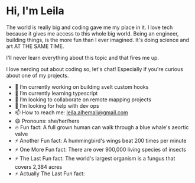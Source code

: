 <h1>Hi, I'm Leila </h1>


The world is really big and coding gave me my place in it. I love tech because it gives me access to this whole big world. Being an engineer, building things, is the more fun than I ever imagined. It's doing science and art AT THE SAME TIME.

I'll never learn everything about this topic and that fires me up.

I love nerding out about coding so, let's chat! Especially if you're curious about one of my projects. 

- 🔭 I’m currently working on building svelt custom hooks
- 🌱 I’m currently learning typescript
- 👯 I’m looking to collaborate on remote mapping projects
- 🤔 I’m looking for help with dev ops
- 📫 How to reach me: leila.alhemali@gmail.com
- 😄 Pronouns: she/her/hers
- :fire: Fun fact: A full grown human can walk through a blue whale's aeortic valve
- ⚡ Another Fun fact: A hummingbird's wings beat 200 times per minute
- ⚡ One More Fun fact: There are over 900,000 living species of insects
- ⚡ The Last Fun fact: The world's largest organism is a fungus that covers 2,384 acres
- ⚡ Actually The Last Fun fact: 

